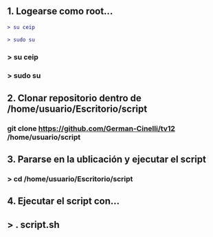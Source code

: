 ## 1. Logearse como root...


```diff
> su ceip
```

```diff
> sudo su
```

### > su ceip
### > sudo su


## 2. Clonar repositorio dentro de /home/usuario/Escritorio/script
### git clone https://github.com/German-Cinelli/tv12 /home/usuario/script


## 3. Pararse en la ublicación y ejecutar el script
### > cd /home/usuario/Escritorio/script


## 4. Ejecutar el script con...
## > . script.sh

